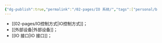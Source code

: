 ```yaml
---
{"dg-publish":true,"permalink":"/02-pages/IO 系统/","tags":["personal/blog","计算机组成原理/IO"]}
---
```


- [[02-pages/IO控制方式\|IO控制方式]]；
- [[外部设备\|外部设备]]；
- [[IO 接口\|IO 接口]]；